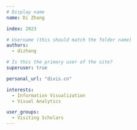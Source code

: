 ```yaml
---
# Display name
name: Di Zhang

index: 2023

# Username (this should match the folder name)
authors:
  - dizhang

# Is this the primary user of the site?
superuser: true

personal_url: "divis.cn"

interests:
  - Information Visualization
  - Visual Analytics

user_groups:
  - Visiting Scholars
---
```

